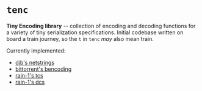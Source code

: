 # `tenc`

**Tiny Encoding library** -- collection of encoding and decoding functions
for a variety of tiny serialization specifications. Initial codebase written
on board a train journey, so the `t` in `tenc` _may_ also mean train.

Currently implemented:

 - [djb's netstrings](https://cr.yp.to/proto/netstrings.txt)
 - [bittorrent's bencoding](http://www.bittorrent.org/beps/bep_0003.html#bencoding)
 - [rain-1's tcs](https://gist.github.com/rain-1/a253e47b939fc0769524d8716541c96e#disadvantages)
 - [rain-1's dcs](https://gist.github.com/rain-1/a253e47b939fc0769524d8716541c96e)
